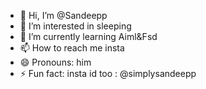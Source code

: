 - 👋 Hi, I’m @Sandeepp
- 👀 I’m interested in sleeping 
- 🌱 I’m currently learning Aiml&Fsd 
- 📫 How to reach me insta
- 😄 Pronouns: him
- ⚡ Fun fact:  insta id too : @simplysandeepp

